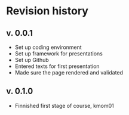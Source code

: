 Revision history
===============

v. 0.0.1
--------

* Set up coding environment
* Set up framework for presentations
* Set up Github
* Entered texts for first presentation
* Made sure the page rendered and validated

v. 0.1.0
--------
* Finnished first stage of course, kmom01

